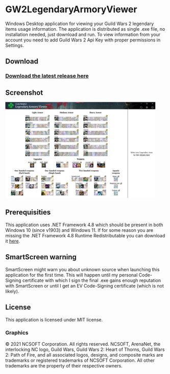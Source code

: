 # GW2LegendaryArmoryViewer
Windows Desktop application for viewing your Guild Wars 2 legendary items usage information. The application is distributed as single .exe file, no installation needed, just download and run. To view information from your account you need to add Guild Wars 2 Api Key with proper permissions in Settings.

## Download
### [Download the latest release here](/../../releases)

## Screenshot
<img src="screenshot.png" Height="300" >

## Prerequisities
This application uses .NET Framework 4.8 which should be present in both Windows 10 (since v1903) and Windows 11. If for some reason you are missing the .NET Framework 4.8 Runtime Redistributable you can download it [here](https://dotnet.microsoft.com/en-us/download/dotnet-framework/thank-you/net48-web-installer).

## SmartScreen warning
SmartScreen might warn you about unknown source when launching this application for the first time. This will happen until my personal Code-Signing certificate with which I sign the final .exe gains enough reputation with SmartScreen or until I get an EV Code-Signing certificate (which is not likely).

## License
This application is licensed under MIT license.

### Graphics
© 2021 NCSOFT Corporation. All rights reserved. NCSOFT, ArenaNet, the interlocking NC logo, Guild Wars, Guild Wars 2: Heart of Thorns, Guild Wars 2: Path of Fire, and all associated logos, designs, and composite marks are trademarks or registered trademarks of NCSOFT Corporation. All other trademarks are the property of their respective owners.
